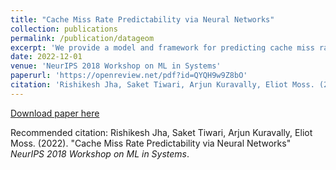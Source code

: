 ```yaml
---
title: "Cache Miss Rate Predictability via Neural Networks"
collection: publications
permalink: /publication/datageom
excerpt: 'We provide a model and framework for predicting cache miss rates using feed forward neural networks'
date: 2022-12-01
venue: 'NeurIPS 2018 Workshop on ML in Systems'
paperurl: 'https://openreview.net/pdf?id=QYQH9w9Z8bO'
citation: 'Rishikesh Jha, Saket Tiwari, Arjun Kuravally, Eliot Moss. (2018). &quot;Cache Miss Rate Predictability via Neural Networks.&quot; <i>NeurIPS 2018 Workshop on ML in Systems</i>'
---
```


[Download paper here](https://mlforsystems.org/assets/papers/neurips2018/cache_jha_2018.pdf)

Recommended citation: Rishikesh Jha, Saket Tiwari, Arjun Kuravally, Eliot Moss. (2022). "Cache Miss Rate Predictability via Neural Networks" <i>NeurIPS 2018 Workshop on ML in Systems</i>.